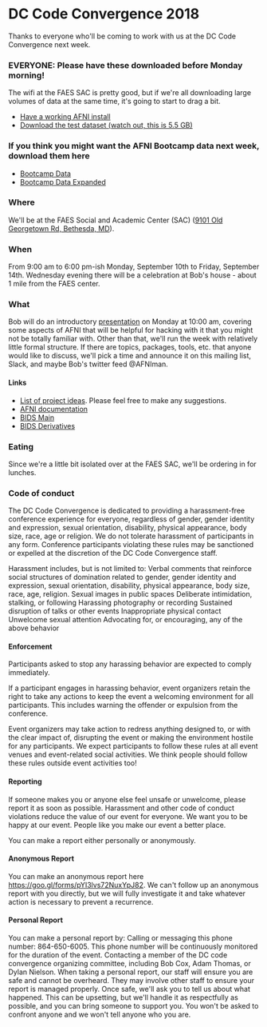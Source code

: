 # DC Code Convergence 2018

Thanks to everyone who'll be coming to work with us at the DC Code Convergence next week.  
### EVERYONE: Please have these downloaded before Monday morning!  
The wifi at the FAES SAC is pretty good, but if we're all downloading large volumes of data at the same time, it's going to start to drag a bit.  
* [Have a working AFNI install](https://afni.nimh.nih.gov/pub/dist/doc/htmldoc/background_install/install_instructs/index.html)
* [Download the test dataset (watch out, this is 5.5 GB)](https://afni.nimh.nih.gov/pub/dist/data/misc/UCLA_pamenc20.tgz)

### If you think you might want the AFNI Bootcamp data next week, download them here
* [Bootcamp Data](https://afni.nimh.nih.gov/pub/dist/edu/data/CD)
* [Bootcamp Data Expanded](https://afni.nimh.nih.gov/pub/dist/edu/data/CD.expanded)

### Where
We'll be at the FAES Social and Academic Center (SAC) ([9101 Old Georgetown Rd, Bethesda, MD](https://www.google.com/maps/place/Foundation+For+Advanced+Ed/@39.0051452,-77.1125235,17z/data=!4m5!3m4!1s0x89b7cbe4fb559a17:0xadfa07f7521a5d37!8m2!3d39.005099!4d-77.110339?shorturl=1)).

### When

From 9:00 am to 6:00 pm-ish Monday, September 10th to Friday, September 14th.
Wednesday evening there will be a celebration at Bob's house - about 1 mile from the FAES center.

### What

Bob will do an introductory [presentation](https://drive.google.com/file/d/0B-qEq1UpvjfpRm1xcy1nQ25SWi1tUWE4b0NOZUhWVmlBWDI4/view?usp=sharing) on Monday at 10:00 am, covering some aspects of AFNI that will be helpful for hacking with it that you might not be totally familiar with. Other than that, we'll run the week with relatively little formal structure. If there are topics, packages, tools, etc. that anyone would like to discuss, we'll pick a time and announce it on this mailing list, Slack, and maybe Bob's twitter feed @AFNIman.

#### Links
* [List of project ideas](https://docs.google.com/document/d/1MFRquI4tGwk983B1BZAh9_APExSAWTHacLITZA-K3JQ/edit). Please feel free to make any suggestions.
* [AFNI documentation](https://afni.nimh.nih.gov/pub/dist/doc/htmldoc/index.html)
* [BIDS Main](http://bids.neuroimaging.io)
* [BIDS Derivatives](https://docs.google.com/document/d/1Wwc4A6Mow4ZPPszDIWfCUCRNstn7d_zzaWPcfcHmgI4/edit)

### Eating

Since we're a little bit isolated over at the FAES SAC, we'll be ordering in for lunches.

### Code of conduct

The DC Code Convergence is dedicated to providing a harassment-free conference experience for everyone, regardless of gender, gender identity and expression, sexual orientation, disability, physical appearance, body size, race, age or religion. We do not tolerate harassment of participants in any form. Conference participants violating these rules may be sanctioned or expelled at the discretion of the DC Code Convergence staff. 

Harassment includes, but is not limited to:
Verbal comments that reinforce social structures of domination related to gender, gender identity and expression, sexual orientation, disability, physical appearance, body size, race, age, religion.
Sexual images in public spaces
Deliberate intimidation, stalking, or following 
Harassing photography or recording
Sustained disruption of talks or other events
Inappropriate physical contact
Unwelcome sexual attention
Advocating for, or encouraging, any of the above behavior

#### Enforcement
Participants asked to stop any harassing behavior are expected to comply immediately.

If a participant engages in harassing behavior, event organizers retain the right to take any actions to keep the event a welcoming environment for all participants. This includes warning the offender or expulsion from the conference.

Event organizers may take action to redress anything designed to, or with the clear impact of, disrupting the event or making the environment hostile for any participants. We expect participants to follow these rules at all event venues and event-related social activities. We think people should follow these rules outside event activities too!

#### Reporting
If someone makes you or anyone else feel unsafe or unwelcome, please report it as soon as possible. Harassment and other code of conduct violations reduce the value of our event for everyone. We want you to be happy at our event. People like you make our event a better place. 

You can make a report either personally or anonymously.

#### Anonymous Report
You can make an anonymous report here https://goo.gl/forms/pYI3lvs72NuxYpJ82.
We can't follow up an anonymous report with you directly, but we will fully investigate it and take whatever action is necessary to prevent a recurrence.

#### Personal Report
You can make a personal report by:
Calling or messaging this phone number: 864-650-6005. This phone number will be continuously monitored for the duration of the event.
Contacting a member of the DC code convergence organizing committee, including Bob Cox, Adam Thomas, or Dylan Nielson.
When taking a personal report, our staff will ensure you are safe and cannot be overheard. They may involve other staff to ensure your report is managed properly. Once safe, we'll ask you to tell us about what happened. This can be upsetting, but we'll handle it as respectfully as possible, and you can bring someone to support you. You won't be asked to confront anyone and we won't tell anyone who you are.
